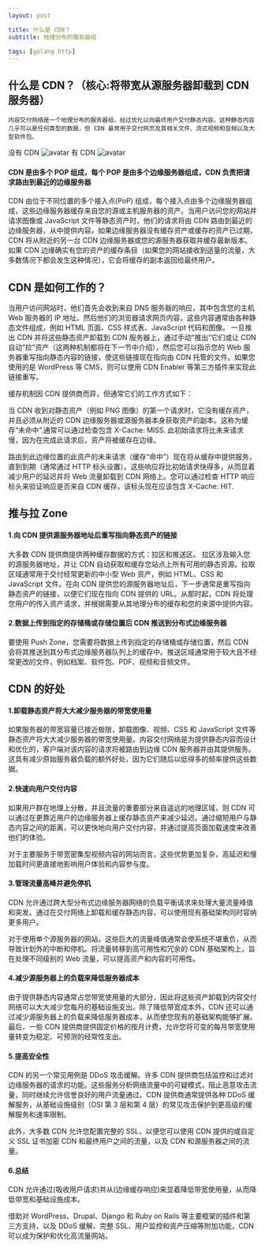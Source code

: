 ```yaml
---
layout: post

title: 什么是 CDN？
subtitle: 地理分布的服务器组

tags: [golang http]
---
```


## 什么是 CDN？（核心:将带宽从源服务器卸载到 CDN 服务器）

    内容交付网络是一个地理分布的服务器组，经过优化以向最终用户交付静态内容。这种静态内容几乎可以是任何类型的数据，但 CDN 最常用于交付网页及其相关文件、流式视频和音频以及大型软件包。

没有 CDN
![avatar](https://assets.digitalocean.com/articles/CDN/without-CDN.png)
有 CDN
![avatar](https://assets.digitalocean.com/articles/CDN/CDN.png)

#### CDN 是由多个 POP 组成，每个 POP 是由多个边缘服务器组成，CDN 负责把请求路由到最近的边缘服务器

CDN 由位于不同位置的多个接入点(PoP) 组成，每个接入点由多个边缘服务器组成，这些边缘服务器缓存来自您的源或主机服务器的资产。当用户访问您的网站并请求图像或 JavaScript 文件等静态资产时，他们的请求将由 CDN 路由到最近的边缘服务器，从中提供内容。如果边缘服务器没有缓存资产或缓存的资产已过期，CDN 将从附近的另一台 CDN 边缘服务器或您的源服务器获取并缓存最新版本。如果 CDN 边缘确实有您的资产的缓存条目（如果您的网站接收到适量的流量，大多数情况下都会发生这种情况），它会将缓存的副本返回给最终用户。

## CDN 是如何工作的？

当用户访问网站时，他们首先会收到来自 DNS 服务器的响应，其中包含您的主机 Web 服务器的 IP 地址。然后他们的浏览器请求网页内容，这些内容通常由各种静态文件组成，例如 HTML 页面、CSS 样式表、JavaScript 代码和图像。
一旦推出 CDN 并将这些静态资产卸载到 CDN 服务器上，通过手动“推出”它们或让 CDN 自动“拉”资产（这两种机制都将在下一节中介绍），然后您可以指示您的 Web 服务器重写指向静态内容的链接，使这些链接现在指向由 CDN 托管的文件。如果您使用的是 WordPress 等 CMS，则可以使用 CDN Enabler 等第三方插件来实现此链接重写。

缓存机制因 CDN 提供商而异，但通常它们的工作方式如下：

当 CDN 收到对静态资产（例如 PNG 图像）的第一个请求时，它没有缓存资产，并且必须从附近的 CDN 边缘服务器或源服务器本身获取资产的副本。这称为缓存“未命中”.通常可以通过检查包含 X-Cache: MISS. 此初始请求将比未来请求慢，因为在完成此请求后，资产将被缓存在边缘。

路由到此边缘位置的此资产的未来请求（缓存“命中”）现在将从缓存中提供服务，直到到期（通常通过 HTTP 标头设置）。这些响应将比初始请求快得多，从而显着减少用户的延迟并将 Web 流量卸载到 CDN 网络上。您可以通过检查 HTTP 响应标头来验证响应是否来自 CDN 缓存，该标头现在应该包含 X-Cache: HIT.

## 推与拉 Zone

#### 1.向 CDN 提供源服务器地址后重写指向静态资产的链接

大多数 CDN 提供商提供两种缓存数据的方式：拉区和推送区。
拉区涉及输入您的源服务器地址，并让 CDN 自动获取和缓存您站点上所有可用的静态资源。拉取区域通常用于交付经常更新的中小型 Web 资产，例如 HTML、CSS 和 JavaScript 文件。在向 CDN 提供您的源服务器地址后，下一步通常是重写指向静态资产的链接，以便它们现在指向 CDN 提供的 URL。从那时起，CDN 将处理您用户的传入资产请求，并根据需要从其地理分布的缓存和您的来源中提供内容。

#### 2.数据上传到指定的存储桶或存储位置后 CDN 推送到分布式边缘服务器

要使用 Push Zone，您需要将数据上传到指定的存储桶或存储位置，然后 CDN 会将其推送到其分布式边缘服务器队列上的缓存中。推送区域通常用于较大且不经常更改的文件，例如档案、软件包、PDF、视频和音频文件。

## CDN 的好处

#### 1.卸载静态资产将大大减少服务器的带宽使用量

如果服务器的带宽容量已接近极限，卸载图像、视频、CSS 和 JavaScript 文件等静态资产将大大减少服务器的带宽使用量。内容交付网络是为提供静态内容而设计和优化的，客户端对该内容的请求将被路由到边缘 CDN 服务器并由其提供服务。这具有减少原始服务器负载的额外好处，因为它们随后以低得多的频率提供这些数据。

#### 2.快速向用户交付内容

如果用户群在地理上分散，并且流量的重要部分来自遥远的地理区域，则 CDN 可以通过在更靠近用户的边缘服务器上缓存静态资产来减少延迟。通过缩短用户与静态内容之间的距离，可以更快地向用户交付内容，并通过提高页面加载速度来改善他们的体验。

对于主要服务于带宽密集型视频内容的网站而言，这些优势更加复杂，高延迟和慢加载时间更直接地影响用户体验和内容参与度。

#### 3.管理流量高峰并避免停机

CDN 允许通过跨大型分布式边缘服务器网络的负载平衡请求来处理大量流量峰值和突发。通过在交付网络上卸载和缓存静态内容，可以使用现有基础架构同时容纳更多用户。

对于使用单个源服务器的网站，这些巨大的流量峰值通常会使系统不堪重负，从而导致计划外的中断和停机。将流量转移到高可用性和冗余的 CDN 基础架构上，旨在处理不同级别的 Web 流量，可以提高资产和内容的可用性。

#### 4.减少源服务器上的负载来降低服务器成本

由于提供静态内容通常占您带宽使用量的大部分，因此将这些资产卸载到内容交付网络可以大大减少您每月的基础设施支出。除了降低带宽成本外，CDN 还可以通过减少源服务器上的负载来降低服务器成本，从而使您现有的基础架构能够扩展。最后，一些 CDN 提供商提供固定价格的按月计费，允许您将可变的每月带宽使用量转变为稳定、可预测的经常性支出。

#### 5.提高安全性

CDN 的另一个常见用例是 DDoS 攻击缓解。许多 CDN 提供商包括监控和过滤对边缘服务器的请求的功能。这些服务分析网络流量中的可疑模式，阻止恶意攻击流量，同时继续允许信誉良好的用户流量通过。CDN 提供商通常提供各种 DDoS 缓解服务，从基础设施级别（OSI 第 3 层和第 4 层）的常见攻击保护到更高级的缓解服务和速率限制。

此外，大多数 CDN 允许您配置完整的 SSL，以便您可以使用 CDN 提供的或自定义 SSL 证书加密 CDN 和最终用户之间的流量，以及 CDN 和源服务器之间的流量。

#### 6.总结

CDN 允许通过(吸收用户请求)并从(边缘缓存响应)来显着降低带宽使用量，从而降低带宽和基础设施成本。

借助对 WordPress、Drupal、Django 和 Ruby on Rails 等主要框架的插件和第三方支持，以及 DDoS 缓解、完整 SSL、用户监控和资产压缩等附加功能，CDN 可以成为保护和优化高流量网站。
